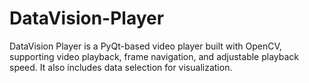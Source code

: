 # DataVision-Player
DataVision Player is a PyQt-based video player built with OpenCV, supporting video playback, frame navigation, and adjustable playback speed. It also includes data selection for visualization.
